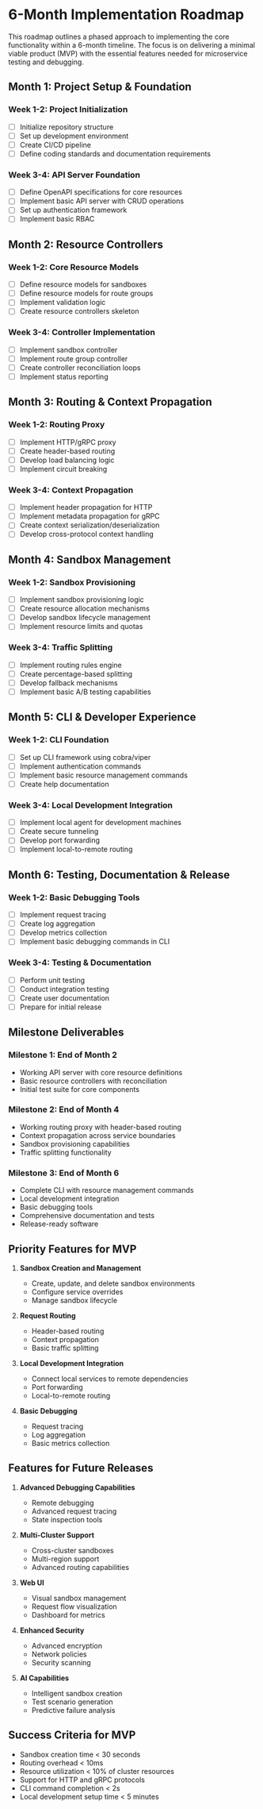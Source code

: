 # 6-Month Implementation Roadmap

This roadmap outlines a phased approach to implementing the core functionality within a 6-month timeline. The focus is on delivering a minimal viable product (MVP) with the essential features needed for microservice testing and debugging.

## Month 1: Project Setup & Foundation

### Week 1-2: Project Initialization
- [ ] Initialize repository structure
- [ ] Set up development environment
- [ ] Create CI/CD pipeline
- [ ] Define coding standards and documentation requirements

### Week 3-4: API Server Foundation
- [ ] Define OpenAPI specifications for core resources
- [ ] Implement basic API server with CRUD operations
- [ ] Set up authentication framework
- [ ] Implement basic RBAC

## Month 2: Resource Controllers

### Week 1-2: Core Resource Models
- [ ] Define resource models for sandboxes
- [ ] Define resource models for route groups
- [ ] Implement validation logic
- [ ] Create resource controllers skeleton

### Week 3-4: Controller Implementation
- [ ] Implement sandbox controller
- [ ] Implement route group controller
- [ ] Create controller reconciliation loops
- [ ] Implement status reporting

## Month 3: Routing & Context Propagation

### Week 1-2: Routing Proxy
- [ ] Implement HTTP/gRPC proxy
- [ ] Create header-based routing
- [ ] Develop load balancing logic
- [ ] Implement circuit breaking

### Week 3-4: Context Propagation
- [ ] Implement header propagation for HTTP
- [ ] Implement metadata propagation for gRPC
- [ ] Create context serialization/deserialization
- [ ] Develop cross-protocol context handling

## Month 4: Sandbox Management

### Week 1-2: Sandbox Provisioning
- [ ] Implement sandbox provisioning logic
- [ ] Create resource allocation mechanisms
- [ ] Develop sandbox lifecycle management
- [ ] Implement resource limits and quotas

### Week 3-4: Traffic Splitting
- [ ] Implement routing rules engine
- [ ] Create percentage-based splitting
- [ ] Develop fallback mechanisms
- [ ] Implement basic A/B testing capabilities

## Month 5: CLI & Developer Experience

### Week 1-2: CLI Foundation
- [ ] Set up CLI framework using cobra/viper
- [ ] Implement authentication commands
- [ ] Implement basic resource management commands
- [ ] Create help documentation

### Week 3-4: Local Development Integration
- [ ] Implement local agent for development machines
- [ ] Create secure tunneling
- [ ] Develop port forwarding
- [ ] Implement local-to-remote routing

## Month 6: Testing, Documentation & Release

### Week 1-2: Basic Debugging Tools
- [ ] Implement request tracing
- [ ] Create log aggregation
- [ ] Develop metrics collection
- [ ] Implement basic debugging commands in CLI

### Week 3-4: Testing & Documentation
- [ ] Perform unit testing
- [ ] Conduct integration testing
- [ ] Create user documentation
- [ ] Prepare for initial release

## Milestone Deliverables

### Milestone 1: End of Month 2
- Working API server with core resource definitions
- Basic resource controllers with reconciliation
- Initial test suite for core components

### Milestone 2: End of Month 4
- Working routing proxy with header-based routing
- Context propagation across service boundaries
- Sandbox provisioning capabilities
- Traffic splitting functionality

### Milestone 3: End of Month 6
- Complete CLI with resource management commands
- Local development integration
- Basic debugging tools
- Comprehensive documentation and tests
- Release-ready software

## Priority Features for MVP

1. **Sandbox Creation and Management**
   - Create, update, and delete sandbox environments
   - Configure service overrides
   - Manage sandbox lifecycle

2. **Request Routing**
   - Header-based routing
   - Context propagation
   - Basic traffic splitting

3. **Local Development Integration**
   - Connect local services to remote dependencies
   - Port forwarding
   - Local-to-remote routing

4. **Basic Debugging**
   - Request tracing
   - Log aggregation
   - Basic metrics collection

## Features for Future Releases

1. **Advanced Debugging Capabilities**
   - Remote debugging
   - Advanced request tracing
   - State inspection tools

2. **Multi-Cluster Support**
   - Cross-cluster sandboxes
   - Multi-region support
   - Advanced routing capabilities

3. **Web UI**
   - Visual sandbox management
   - Request flow visualization
   - Dashboard for metrics

4. **Enhanced Security**
   - Advanced encryption
   - Network policies
   - Security scanning

5. **AI Capabilities**
   - Intelligent sandbox creation
   - Test scenario generation
   - Predictive failure analysis

## Success Criteria for MVP

- Sandbox creation time < 30 seconds
- Routing overhead < 10ms
- Resource utilization < 10% of cluster resources
- Support for HTTP and gRPC protocols
- CLI command completion < 2s
- Local development setup time < 5 minutes
